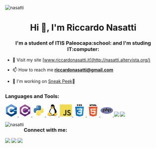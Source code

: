
<p align="left"> <img src="https://komarev.com/ghpvc/?username=nasatti&label=Profile%20views&color=0e75b6&style=flat" alt="nasatti" /> </p>

<h1 align="center">Hi 👋, I'm Riccardo Nasatti</h1>
<h3 align="center">I'm a student of ITIS Paleocapa:school: and I'm studing IT:computer:</h3>


- 📝 Visit my site [www.riccardonasatti.it](http://nasatti.altervista.org/)

- 📫 How to reach me **riccardonasatti@gmail.com**

- 👟 I'm working on <a href="https://github.com/Nasatti/Sneak-Peek">Sneak Peek</a>:statue_of_liberty:

## <h3 align="left">Languages and Tools:</h3>
<p align="left"> <a href="https://www.w3schools.com/cpp/" target="_blank" rel="noreferrer"> <img src="https://raw.githubusercontent.com/devicons/devicon/master/icons/cplusplus/cplusplus-original.svg" alt="cplusplus" width="40" height="40"/> </a> <a href="https://www.w3schools.com/cs/" target="_blank" rel="noreferrer"> <img src="https://raw.githubusercontent.com/devicons/devicon/master/icons/csharp/csharp-original.svg" alt="csharp" width="40" height="40"/> </a>  <a href="https://www.python.org" target="_blank" rel="noreferrer"> <img src="https://raw.githubusercontent.com/devicons/devicon/master/icons/python/python-original.svg" alt="python" width="40" height="40"/> </a>
<a href="https://www.linux.org/" target="_blank" rel="noreferrer"> <img src="https://raw.githubusercontent.com/devicons/devicon/master/icons/linux/linux-original.svg" alt="linux" width="40" height="40"/> </a>  
<a href="https://developer.mozilla.org/en-US/docs/Web/JavaScript" target="_blank" rel="noreferrer"> <img src="https://raw.githubusercontent.com/devicons/devicon/master/icons/javascript/javascript-original.svg" alt="javascript" width="40" height="40"/> </a>
<a href="https://www.w3schools.com/css/" target="_blank" rel="noreferrer"> <img src="https://raw.githubusercontent.com/devicons/devicon/master/icons/css3/css3-original-wordmark.svg" alt="css3" width="40" height="40"/> </a> <a href="https://www.w3.org/html/" target="_blank" rel="noreferrer"> <img src="https://raw.githubusercontent.com/devicons/devicon/master/icons/html5/html5-original-wordmark.svg" alt="html5" width="40" height="40"/> </a>
<a href="https://www.php.net" target="_blank" rel="noreferrer"> <img src="https://raw.githubusercontent.com/devicons/devicon/master/icons/php/php-original.svg" alt="php" width="40" height="40"/> </a>
<a href="https://getbootstrap.com/"><img height="40" src="https://upload.wikimedia.org/wikipedia/commons/thumb/b/b2/Bootstrap_logo.svg/1200px-Bootstrap_logo.svg.png"></a>
  <a href="https://www.mysql.com/it/downloads/"><img height="40" src="https://kinsta.com/it/wp-content/uploads/sites/2/2020/01/mysql-logo-1.svg"></a>
</p>
<p><img align="left" src="https://github-readme-stats.vercel.app/api/top-langs?username=nasatti&show_icons=true&locale=en&layout=compact" alt="nasatti" /></p>


## <h3 align="left">Connect with me:</h3>
<p align="left">
<a href="mailto:riccardonasatti@gmail.com"><img src="https://upload.wikimedia.org/wikipedia/commons/thumb/7/7e/Gmail_icon_%282020%29.svg/800px-Gmail_icon_%282020%29.svg.png" width="40"></a>
<a href="https://instagram.com/riccardo.nasatti"><img src="https://upload.wikimedia.org/wikipedia/commons/a/a5/Instagram_icon.png" height="40" /></a>
<a href="https://t.me/Nasatti"><img src="https://upload.wikimedia.org/wikipedia/commons/thumb/8/82/Telegram_logo.svg/2048px-Telegram_logo.svg.png" height="40"></a>
</p>
